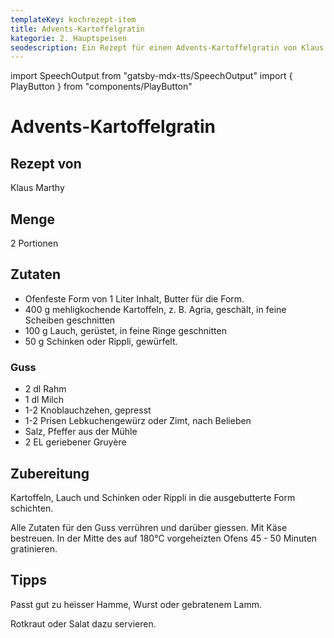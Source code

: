 ```yaml
---
templateKey: kochrezept-item
title: Advents-Kartoffelgratin
kategorie: 2. Hauptspeisen
seodescription: Ein Rezept für einen Advents-Kartoffelgratin von Klaus Marthy.
---
```

import SpeechOutput from "gatsby-mdx-tts/SpeechOutput"
import { PlayButton } from "components/PlayButton"

<SpeechOutput id="kochrezept-klaus-marthy-advents-kartoffelgratin" customPlayButton={PlayButton}>

# Advents-Kartoffelgratin

## Rezept von

Klaus Marthy

## Menge

2 Portionen

## Zutaten

* Ofenfeste Form von 1 Liter Inhalt,  Butter für die Form. 
* 400 g mehligkochende Kartoffeln, z. B. Agria, geschält, in feine Scheiben geschnitten  
* 100 g Lauch, gerüstet, in feine Ringe geschnitten 
* 50 g Schinken oder Rippli, gewürfelt.

### Guss

* 2 dl Rahm  
* 1 dl Milch
* 1-2 Knoblauchzehen, gepresst
* 1-2 Prisen Lebkuchengewürz oder Zimt, nach Belieben
* Salz, Pfeffer aus der Mühle  
* 2 EL geriebener Gruyère   

## Zubereitung

Kartoffeln, Lauch und Schinken oder Rippli in die ausgebutterte Form schichten. 

Alle Zutaten für den Guss verrühren und darüber giessen. Mit Käse bestreuen. 
In der Mitte des auf 180°C vorgeheizten Ofens 45 - 50 Minuten gratinieren.  

## Tipps
Passt gut zu heisser Hamme, Wurst oder gebratenem Lamm. 

Rotkraut oder Salat dazu servieren. 

</SpeechOutput>